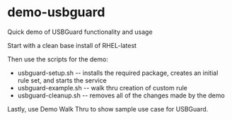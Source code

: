 # demo-usbguard
Quick demo of USBGuard functionality and usage

Start with a clean base install of RHEL-latest

Then use the scripts for the demo:
* usbguard-setup.sh -- installs the required package, creates an initial rule set, and starts the service
* usbguard-example.sh -- walk thru creation of custom rule
* usbguard-cleanup.sh -- removes all of the changes made by the demo

Lastly, use Demo Walk Thru to show sample use case for USBGuard.
